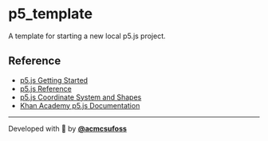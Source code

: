 # p5_template

A template for starting a new local p5.js project.

## Reference

- [p5.js Getting Started](https://p5js.org/get-started/)
- [p5.js Reference](https://p5js.org/reference/)
- [p5.js Coordinate System and Shapes](https://p5js.org/learn/coordinate-system-and-shapes.html)
- [Khan Academy p5.js Documentation](https://www.khanacademy.org/computing/computer-programming/pjs-documentation)

---

Developed with 💖 by [**@acmcsufoss**](https://oss.acmcsuf.com/)

